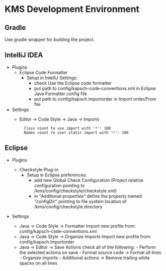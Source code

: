 # KMS Development Environment

## Gradle

Use gradle wrapper for building the project.

## IntelliJ IDEA

* Plugins
    * Eclipse Code Formatter
        * Setup in IntelliJ Settings: 
            * check Use the Eclipse code formatter
            * put path to config/kapsch-code-conventions.xml in Eclipse Java Formatter config file
            * put path to config/kapsch.importorder in Import order/From file   
* Settings
    * Editor -> Code Style -> Java -> Imports
    
            Class count to use import with '*': 100
            Names count to user static import with '*': 100      

## Eclipse

* Plugins
    * Checkstyle Plug-in
        * Setup in Eclipse preferences: 
            * add new Global Check Configuration (Project relative configuration pointing to /kms/config/checkstyle/checkstyle.xml)
            * in "Additional properties" define the property named "configDir" pointing to file system location of /kms/config/checkstyle directory
               
* Settings
    * Java -> Code Style -> Formatter
    		Import new profile from: config/kapsch-code-conventions.xml
    * Java -> Code Style -> Organize Imports
    		Import new profile from: config/kapsch.importorder
    * Java -> Editor -> Save Actions
    		check all of the following:
    		- Perform the selected actions on save
    		- Format source code -> Format all lines
    		- Organize imports
    		- Additional actions -> Remove trailing white spaces on all lines